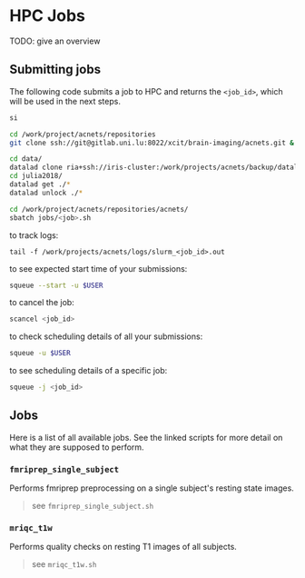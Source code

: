 # HPC Jobs

TODO: give an overview


## Submitting jobs

The following code submits a job to HPC and returns the `<job_id>`, which will be used in the next steps.

```bash
si

cd /work/project/acnets/repositories
git clone ssh://git@gitlab.uni.lu:8022/xcit/brain-imaging/acnets.git & cd acnets/

cd data/
datalad clone ria+ssh://iris-cluster:/work/projects/acnets/backup/datalad_riastore#~julia2018
cd julia2018/
datalad get ./*
datalad unlock ./*

cd /work/project/acnets/repositories/acnets/
sbatch jobs/<job>.sh
```

to track logs:

```
tail -f /work/projects/acnets/logs/slurm_<job_id>.out
```

to see expected start time of your submissions:

```bash
squeue --start -u $USER
```

to cancel the job:

```bash
scancel <job_id>
```

to check scheduling details of all your submissions:

```bash
squeue -u $USER
```

to see scheduling details of a specific job:

```bash
squeue -j <job_id>
```


## Jobs

Here is a list of all available jobs. See the linked scripts for more detail on what they are supposed to perform.

### `fmriprep_single_subject`

Performs fmriprep preprocessing on a single subject's resting state images.

> see `fmriprep_single_subject.sh`


### `mriqc_t1w`

Performs quality checks on resting T1 images of all subjects.

> see `mriqc_t1w.sh`

